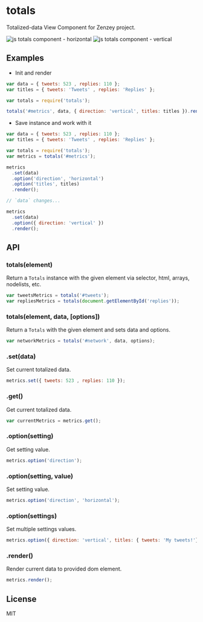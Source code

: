 # totals

  Totalized-data View Component for Zenzey project.

  ![js totals component - horizontal](http://d.pr/i/JlKI+)
  ![js totals component - vertical](http://d.pr/i/GdQM+)

## Examples

* Init and render

```js
var data = { tweets: 523 , replies: 110 };
var titles = { tweets: 'Tweets' , replies: 'Replies' };

var totals = require('totals');

totals('#metrics', data, { direction: 'vertical', titles: titles }).render();
```

* Save instance and work with it

```js
var data = { tweets: 523 , replies: 110 };
var titles = { tweets: 'Tweets' , replies: 'Replies' };

var totals = require('totals');
var metrics = totals('#metrics');

metrics
  .set(data)
  .option('direction', 'horizontal')
  .option('titles', titles)
  .render();

// `data` changes...

metrics
  .set(data)
  .option({ direction: 'vertical' })
  .render();
```

## API

### totals(element)
  Return a `Totals` instance with the given element
  via selector, html, arrays, nodelists, etc.

```js
var tweetsMetrics = totals('#tweets');
var repliesMetrics = totals(document.getElementById('replies'));
```

### totals(element, data, [options])
  Return a `Totals` with the given element
  and sets data and options.

```js
var networkMetrics = totals('#network', data, options);
```

### .set(data)
  Set current totalized data.

```js
metrics.set({ tweets: 523 , replies: 110 });
```

### .get()
  Get current totalized data.

```js
var currentMetrics = metrics.get();
```

### .option(setting)
  Get setting value.

```js
metrics.option('direction');
```

### .option(setting, value)
  Set setting value.

```js
metrics.option('direction', 'horizontal');
```

### .option(settings)
  Set multiple settings values.

```js
metrics.option({ direction: 'vertical', titles: { tweets: 'My tweets!'} });
```

### .render()
  Render current data to provided dom element.

```js
metrics.render();
```

## License

  MIT